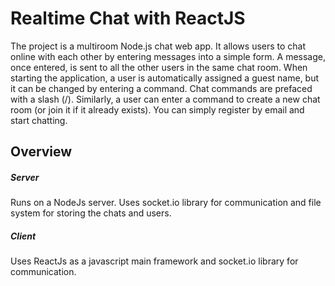 # Realtime Chat with ReactJS
The project is a multiroom Node.js chat web app. It allows users to chat online with each other by entering messages into a simple form. A message, once entered, is sent to all the other users in the same chat room. When starting the application, a user is automatically assigned a guest name, but it can be changed by entering a command. Chat commands are prefaced with a slash (/). Similarly, a user can enter a command to create a new chat room (or join it if it already exists). You can simply register by email and start chatting.

## Overview
##### Server
Runs on a NodeJs server. Uses socket.io library for communication and file system for storing the chats and users.

##### Client
Uses ReactJs as a javascript main framework and socket.io library for communication.
